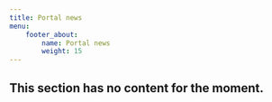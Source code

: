 ```yaml
---
title: Portal news
menu:
    footer_about:
        name: Portal news
        weight: 15
---
```


## This section has no content for the moment.

<!--
In this section, we report major pieces of news related to the Portal. This can include, for example, new pages, new/improved features, or important progress in the field of pandemic preparedness.

Listed below are sample news and for more examples checkout <a target="_blank" href="https://www.pathogens.se/updates/">Swedish pathogens portal news</a> or <a target="_blank" href="https://pathogensportal.ch/news/">Swiss pathogens portal news</a>.
 -->